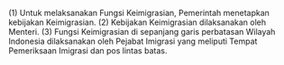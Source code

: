 (1) Untuk melaksanakan Fungsi Keimigrasian,
Pemerintah menetapkan kebijakan Keimigrasian.
(2) Kebijakan Keimigrasian dilaksanakan oleh Menteri.
(3) Fungsi Keimigrasian di sepanjang garis perbatasan
Wilayah Indonesia dilaksanakan oleh Pejabat Imigrasi
yang meliputi Tempat Pemeriksaan Imigrasi dan pos
lintas batas.
